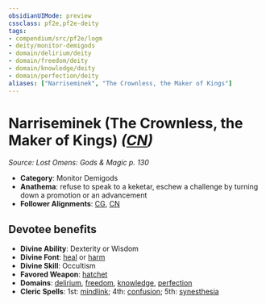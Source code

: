 ```yaml
---
obsidianUIMode: preview
cssclass: pf2e,pf2e-deity
tags:
- compendium/src/pf2e/logm
- deity/monitor-demigods
- domain/delirium/deity
- domain/freedom/deity
- domain/knowledge/deity
- domain/perfection/deity
aliases: ["Narriseminek", "The Crownless, the Maker of Kings"]
---
```

# Narriseminek (The Crownless, the Maker of Kings) *([CN](/rules/traits/chaotic-neutral-b1.md))*  
*Source: Lost Omens: Gods & Magic p. 130*  

- **Category**: Monitor Demigods
- **Anathema**: refuse to speak to a keketar, eschew a challenge by turning down a promotion or an advancement
- **Follower Alignments**: [CG](/rules/traits/chaotic-good-b1.md), [CN](/rules/traits/chaotic-neutral-b1.md)

## Devotee benefits

- **Divine Ability**: Dexterity or Wisdom
- **Divine Font**: [heal](/compendium/spells/heal.md) or [harm](/compendium/spells/harm.md)
- **Divine Skill**: Occultism
- **Favored Weapon**: [hatchet](/compendium/equipment/items/hatchet.md)
- **Domains**: [delirium](/compendium/setting/domains.md#Delirium), [freedom](/compendium/setting/domains.md#Freedom), [knowledge](/compendium/setting/domains.md#Knowledge), [perfection](/compendium/setting/domains.md#Perfection)
- **Cleric Spells**: 1st: [mindlink](/compendium/spells/mindlink.md); 4th: [confusion](/compendium/spells/confusion.md); 5th: [synesthesia](/compendium/spells/synesthesia.md)